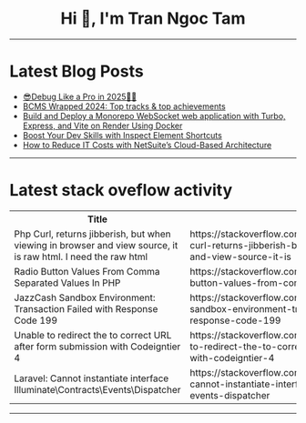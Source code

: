 <h1 align="center">Hi 👋, I'm Tran Ngoc Tam</h1>

---

# Latest Blog Posts 
<!-- BLOG-POST-LIST:START -->
- [😎Debug Like a Pro in 2025🧑‍💻](https://dev.to/dev_kiran/debug-like-a-pro-in-2025-3lg1)
- [BCMS Wrapped 2024: Top tracks &amp; top achievements](https://dev.to/momciloo/bcms-wrapped-2024-top-tracks-top-achievements-2o75)
- [Build and Deploy a Monorepo WebSocket web application with Turbo, Express, and Vite on Render Using Docker](https://dev.to/jenchen/build-and-deploy-a-monorepo-websocket-web-application-with-turbo-express-and-vite-on-render-using-4ido)
- [Boost Your Dev Skills with Inspect Element Shortcuts](https://dev.to/swiftproxy_residential/boost-your-dev-skills-with-inspect-element-shortcuts-47od)
- [How to Reduce IT Costs with NetSuite’s Cloud-Based Architecture](https://dev.to/emphorasoft_70e7d6ed63b31/how-to-reduce-it-costs-with-netsuites-cloud-based-architecture-gdd)
<!-- BLOG-POST-LIST:END -->

---

# Latest stack oveflow activity
<table>
  <tr><th>Title</th><th>Link</th></tr>
  <!-- STACKOVERFLOW:START --><tr><td>Php Curl, returns jibberish, but when viewing in browser and view source, it is raw html. I need the raw html</td><td>https://stackoverflow.com/questions/79319350/php-curl-returns-jibberish-but-when-viewing-in-browser-and-view-source-it-is</td></tr><tr><td>Radio Button Values From Comma Separated Values In PHP</td><td>https://stackoverflow.com/questions/79319328/radio-button-values-from-comma-separated-values-in-php</td></tr><tr><td>JazzCash Sandbox Environment: Transaction Failed with Response Code 199</td><td>https://stackoverflow.com/questions/79319289/jazzcash-sandbox-environment-transaction-failed-with-response-code-199</td></tr><tr><td>Unable to redirect the to correct URL after form submission with Codeigntier 4</td><td>https://stackoverflow.com/questions/79319153/unable-to-redirect-the-to-correct-url-after-form-submission-with-codeigntier-4</td></tr><tr><td>Laravel: Cannot instantiate interface Illuminate\Contracts\Events\Dispatcher</td><td>https://stackoverflow.com/questions/79319075/laravel-cannot-instantiate-interface-illuminate-contracts-events-dispatcher</td></tr><!-- STACKOVERFLOW:END -->
</table>

---


